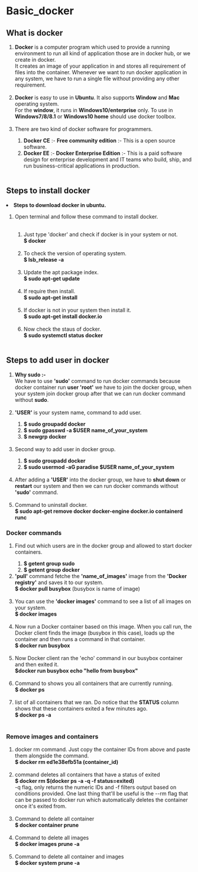 # Basic_docker
## What is docker 
<ol>
<li>
<strong>Docker</strong> is a computer program which used to provide a running environment to run all kind of application those are in docker hub, or we create in docker.</br>
It creates an image of your application in and stores all requirement of files into the container. Whenever we want to run docker application in any system, we have to run a single file without providing any other requirement.</li></br>
<li><strong>Docker</strong> is easy to use in <strong>Ubuntu</strong>. It also supports <strong>Window</strong> and <strong>Mac</strong> operating system.</br>
For the <strong>window</strong>, it runs in <strong>Windows10/enterprise</strong> only. To use in <strong>Windows7/8/8.1</strong> or <strong>Windows10 home</strong> should use docker toolbox.</li></br>
<li>There are two kind of docker software for programmers.</li>
<ol>
<li><strong>Docker CE</strong> :- <strong>Free community edition</strong> :- This is a open source software. </li>
<li><strong>Docker EE</strong> :- <strong>Docker Enterprise Edition</strong> :- This is a paid software design for enterprise development and IT teams who build, ship, and run business-critical applications in production. </li></br>
</ol>
</ol>

## Steps to install docker
<li><strong>Steps to download docker in ubuntu.</strong></li>
<ol>
<li>Open terminal and follow these command to install docker.</li></br>
<ol>
<li>Just type 'docker' and check if docker is  in your system or not.</br> 
    <strong>$ docker</strong></li> </br>
<li>To check the version of operating system.</br>
    <strong>$ lsb_release -a</strong> </li></br>
<li>Update the apt package index.</br>
    <strong>$ sudo apt-get update</strong></li></br>
<li>If require then install. </br>
    <strong>$ sudo apt-get install </strong></li></br>
<li>If docker is not in your system then install it. </br>
    <strong>$ sudo apt-get install docker.io</strong></li></br>
<li>Now check the staus of docker.</br>
    <strong>$ sudo systemctl status docker</strong> </li></br>
 </ol> 
 </ol>
 
## Steps to add user in docker
<ol>
<li><strong>Why sudo :-</strong> </br>
We have to use <strong>'sudo'</strong> command to run docker commands because docker container run  <strong>user 'root'</strong> we have to join the docker group, when your system join docker group after that we can  run docker command without <strong>sudo</strong>.</li></br>
<li><strong>'USER'</strong> is your system name, command to add user. </li>
  <ol>
      <li><strong>$ sudo groupadd docker</strong></li>
      <li><strong>$ sudo gpasswd -a $USER name_of_your_system</strong></li>
      <li><strong>$ newgrp docker</strong></li>
  </ol></br>
    
<li>Second way to add user in docker group.</li>
  <ol>
      <li><strong>$ sudo groupadd docker</strong></li>
      <li><strong>$ sudo usermod -aG paradise $USER name_of_your_system</strong></li>
  </ol></br>
        
<li>After adding a <strong>'USER'</strong> into the docker group, we have to <strong>shut down</strong> or <strong>restart</strong> our system and then we can run docker commands without <strong>'sudo'</strong> command.</li></br>  

<li>Command to uninstall docker.</li>
   <strong>$ sudo apt-get remove docker docker-engine docker.io containerd runc</strong></br>
</li>
</ol>


### Docker commands
<ol>
<li>Find out which users are in the docker group and allowed to start docker containers.</li>
 <ol>
    <li><strong>$ getent group sudo</strong></li>
    <li><strong>$ getent group docker</strong></li>
 </ol>

<li><strong>'pull'</strong> command fetche the <strong>'name_of_images'</strong> image from the <strong>'Docker registry'</strong> and saves it to our system.</br>
<strong>$ docker pull busybox</strong> (busybox is name of image)</li></br>

<li>You can use the <strong>'docker images'</strong> command to see a list of all images on your system.</br>
<strong>$ docker images</strong></li></br>

<li>Now run a Docker container based on this image. When you call run, the Docker client finds the image (busybox in this case), loads up the container and then runs a command in that container.</br> 
<strong>$ docker run busybox</strong></li></br>

<li>Now Docker client  ran the 'echo' command in our busybox container and then exited it.</br>
<strong>$docker run busybox echo "hello from busybox"</strong></li></br>

<li>Command to shows you all containers that are currently running.</br>
<strong>$ docker ps</strong></li></br>

<li>list of all containers that we ran. Do notice that the <strong>STATUS</strong> column shows that these containers exited a few minutes ago.</br>
<strong>$ docker ps -a</strong></li></br>
</ol>

### Remove images and containers
<ol>
<li>docker rm command. Just copy the container IDs from above and paste them alongside the command.</br>
 <strong>$ docker rm ed1e38efb51a (container_id)</strong></li></br>

<li>command deletes all containers that have a status of exited</br>
<strong>$ docker rm $(docker ps -a -q -f status=exited)</strong></br>
-q flag, only returns the numeric IDs and -f filters output based on conditions provided. One last thing that'll be useful is the --rm flag that can be passed to docker run which automatically deletes the container once it's exited from.</li></br>

<li>Command to delete all container</br>
<strong>$ docker container prune</strong></li></br>

<li>Command to delete all images</br>
<strong>$ docker images prune -a</strong></li></br>

<li>Command to delete all container and images </br>
<strong>$ docker system prune -a</strong></li></br>
</ol>
